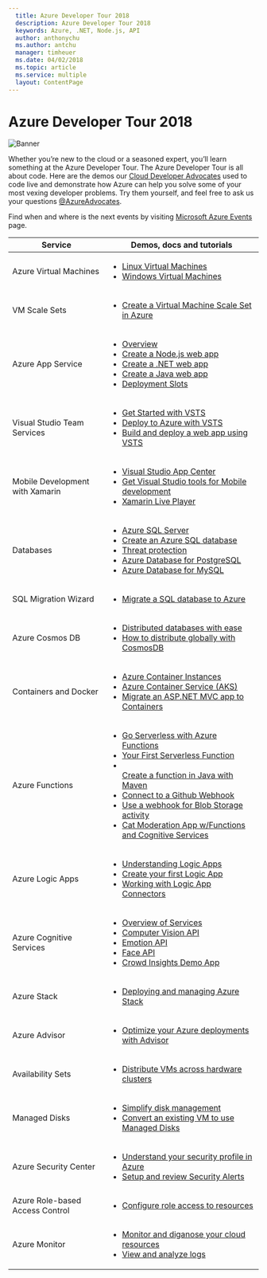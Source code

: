 ```yaml
---
  title: Azure Developer Tour 2018
  description: Azure Developer Tour 2018
  keywords: Azure, .NET, Node.js, API
  author: anthonychu
  ms.author: antchu
  manager: timheuer
  ms.date: 04/02/2018
  ms.topic: article
  ms.service: multiple
  layout: ContentPage
---
```


# Azure Developer Tour 2018

![Banner](media/banner.png)

Whether you’re new to the cloud or a seasoned expert, you’ll learn something at the Azure Developer Tour. The Azure Developer Tour is all about code. Here are the demos our [Cloud Developer Advocates](https://twitter.com/azureadvocates) used to code live and demonstrate how Azure can help you solve some of your most vexing developer problems. Try them yourself, and feel free to ask us your questions [@AzureAdvocates](https://twitter.com/azureadvocates).

Find when and where is the next events by visiting [Microsoft Azure Events](https://azure.microsoft.com/en-us/community/events/?query=azure+developer+tour) page.


|             Service             |                                                                                                                                                                                                                                                                                                                                                                                                                                                                                                                             Demos, docs and tutorials                                                                                                                                                                                                                                                                                                                                                                                                                                                                                                                              |
|---------------------------------|------------------------------------------------------------------------------------------------------------------------------------------------------------------------------------------------------------------------------------------------------------------------------------------------------------------------------------------------------------------------------------------------------------------------------------------------------------------------------------------------------------------------------------------------------------------------------------------------------------------------------------------------------------------------------------------------------------------------------------------------------------------------------------------------------------------------------------------------------------------------------------------------------------------------------------------------------------------------------------------------------------------------------------------------------------------------------------|
|     Azure Virtual Machines      |                                                                                                                                                                                                                                                                                                                                                                                      <ul><li>[Linux Virtual Machines](https://docs.microsoft.com/azure/virtual-machines/linux/?WT.mc_id=azuredevtour-azuretourusah12018-prashant)</li><li>[Windows Virtual Machines](https://docs.microsoft.com/azure/virtual-machines/windows/?WT.mc_id=azuredevtour-azuretourusah12018-prashant)</li></ul>                                                                                                                                                                                                                                                                                                                                                                                       |
|          VM Scale Sets          |                                                                                                                                                                                                                                                                                                                                                                                                                                         <ul><li>[Create a Virtual Machine Scale Set in Azure](https://docs.microsoft.com/azure/virtual-machine-scale-sets/quick-create-portal?WT.mc_id=azuredevtour-azuretourusah12018-prashant)</li></ul>                                                                                                                                                                                                                                                                                                                                                                                                                                         |
|        Azure App Service        |                                                                                                                                           <ul><li>[Overview](https://docs.microsoft.com/azure/app-service/?WT.mc_id=azuredevtour-azuretourusah12018-prashant)</li><li>[Create a Node.js web app](https://docs.microsoft.com/azure/app-service/app-service-web-get-started-nodejs?WT.mc_id=azuredevtour-azuretourusah12018-prashant)</li><li>[Create a .NET web app](https://docs.microsoft.com/azure/app-service/app-service-web-get-started-dotnet?WT.mc_id=azuredevtour-azuretourusah12018-prashant)</li><li>[Create a Java web app](https://docs.microsoft.com/en-us/azure/app-service/containers/quickstart-java?WT.mc_id=azuredevtour-azuretourusah12018-brborges)</li><li>[Deployment Slots](https://docs.microsoft.com/azure/app-service/web-sites-staged-publishing?WT.mc_id=azuredevtour-azuretourusah12018-prashant)</li></ul>                                                                                                                                           |
|   Visual Studio Team Services   |                                                                                                                                                                                                                                                                                       <ul><li>[Get Started with VSTS](https://docs.microsoft.com/vsts/?WT.mc_id=azuredevtour-azuretourusah12018-prashant&view=vsts)</li><li>[Deploy to Azure with VSTS](https://docs.microsoft.com/vsts/deploy-azure/?WT.mc_id=azuredevtour-azuretourusah12018-prashant&view=vsts)</li><li>[Build and deploy a web app using VSTS](https://docs.microsoft.com/vsts/build-release/apps/cd/azure/aspnet-core-to-azure-webapp?WT.mc_id=azuredevtour-azuretourusah12018-prashant&view=vsts&tabs=vsts)</li></ul>                                                                                                                                                                                                                                                                                        |
| Mobile Development with Xamarin |                                                                                                                                                                                                                                                                                                                              <ul><li>[Visual Studio App Center](https://docs.microsoft.com/appcenter/?WT.mc_id=azuredevtour-azuretourusah12018-prashant)</li><li>[Get Visual Studio tools for Mobile development](https://www.visualstudio.com/vs/mobile-app-development/?WT.mc_id=azuredevtour-azuretourusah12018-prashant)</li><li>[Xamarin Live Player](https://www.xamarin.com/live?WT.mc_id=azuredevtour-azuretourusah12018-prashant)</li></ul>                                                                                                                                                                                                                                                                                                                               |
|            Databases            |                                                                                                                                                                  <ul><li>[Azure SQL Server](https://docs.microsoft.com/azure/sql-database/?WT.mc_id=azuredevtour-azuretourusah12018-prashant)</li><li>[Create an Azure SQL database](https://docs.microsoft.com/azure/sql-database/sql-database-get-started-portal?WT.mc_id=azuredevtour-azuretourusah12018-prashant)</li><li>[Threat protection](https://docs.microsoft.com/azure/sql-database/sql-database-threat-detection?WT.mc_id=azuredevtour-azuretourusah12018-prashant)</li><li>[Azure Database for PostgreSQL](https://docs.microsoft.com/azure/postgresql/?WT.mc_id=azuredevtour-azuretourusah12018-prashant)</li><li>[Azure Database for MySQL](https://docs.microsoft.com/azure/mysql/?WT.mc_id=azuredevtour-azuretourusah12018-prashant)</li></ul>                                                                                                                                                                   |
|      SQL Migration Wizard       |                                                                                                                                                                                                                                                                                                                                                                                                                                         <ul><li>[Migrate a SQL database to Azure](https://docs.microsoft.com/azure/sql-database/sql-database-migrate-your-sql-server-database?WT.mc_id=azuredevtour-azuretourusah12018-prashant)</li></ul>                                                                                                                                                                                                                                                                                                                                                                                                                                         |
|         Azure Cosmos DB         |                                                                                                                                                                                                                                                                                                                                                                                 <ul><li>[Distributed databases with ease](https://docs.microsoft.com/azure/cosmos-db/?WC.mc_id=redshirttour-fall2017-scottgu)</li><li>[How to distribute globally with CosmosDB](https://docs.microsoft.com/azure/cosmos-db/distribute-data-globally?WT.mc_id=azuredevtour-azuretourusah12018-prashant)</li></ul>                                                                                                                                                                                                                                                                                                                                                                                  |
|      Containers and Docker      |                                                                                                                                                                                                                                                                                                      <ul><li>[Azure Container Instances](https://docs.microsoft.com/azure/container-instances/?WT.mc_id=azuredevtour-azuretourusah12018-prashant)</li><li>[Azure Container Service (AKS)](https://docs.microsoft.com/azure/aks/?WT.mc_id=azuredevtour-azuretourusah12018-prashant)</li><li>[Migrate an ASP.NET MVC app to Containers](https://docs.microsoft.com/aspnet/mvc/overview/deployment/docker-aspnetmvc?WT.mc_id=azuredevtour-azuretourusah12018-prashant)</li></ul>                                                                                                                                                                                                                                                                                                      |
|         Azure Functions         | <ul><li>[Go Serverless with Azure Functions](https://docs.microsoft.com/azure/azure-functions/?WT.mc_id=azuredevtour-azuretourusah12018-prashant)</li><li>[Your First Serverless Function](https://docs.microsoft.com/azure/azure-functions/functions-create-your-first-function-visual-studio?WT.mc_id=azuredevtour-azuretourusah12018-prashant)</li><li></li>[Create a function in Java with Maven](https://docs.microsoft.com/en-us/azure/azure-functions/functions-create-first-java-maven?WT.mc_id=azuredevtour-azuretourusah12018-brborges)<li>[Connect to a Github Webhook](https://docs.microsoft.com/azure/azure-functions/functions-create-github-webhook-triggered-function?WT.mc_id=azuredevtour-azuretourusah12018-prashant)</li><li>[Use a webhook for Blob Storage activity](https://docs.microsoft.com/azure/azure-functions/functions-create-storage-blob-triggered-function?WT.mc_id=azuredevtour-azuretourusah12018-prashant)</li><li>[Cat Moderation App w/Functions and Cognitive Services](https://github.com/Azure-Samples/functions-customer-reviews)</ul> |
|        Azure Logic Apps         |                                                                                                                                                                                                                                                                                                 <ul><li>[Understanding Logic Apps](https://docs.microsoft.com/azure/logic-apps/?WT.mc_id=azuredevtour-azuretourusah12018-prashant)</li><li>[Create your first Logic App](https://docs.microsoft.com/azure/logic-apps/quickstart-create-first-logic-app-workflow?WT.mc_id=azuredevtour-azuretourusah12018-prashant)</li><li>[Working with Logic App Connectors](https://docs.microsoft.com/azure/connectors/apis-list?WT.mc_id=azuredevtour-azuretourusah12018-prashant)</li></ul>                                                                                                                                                                                                                                                                                                  |
|    Azure Cognitive Services     |                                                                                                                                                                                                <ul><li>[Overview of Services](https://docs.microsoft.com/azure/#pivot=products&panel=cognitive&WT.mc_id=redhsirttour-fall2017-scottgu)</li><li>[Computer Vision API](https://docs.microsoft.com/azure/cognitive-services/computer-vision/?WT.mc_id=azuredevtour-azuretourusah12018-prashant)</li><li>[Emotion API](https://docs.microsoft.com/azure/cognitive-services/emotion/home?WT.mc_id=azuredevtour-azuretourusah12018-prashant)</li><li>[Face API](https://docs.microsoft.com/azure/cognitive-services/face/?WT.mc_id=azuredevtour-azuretourusah12018-prashant)</li><li>[Crowd Insights Demo App](https://github.com/Microsoft/Cognitive-Samples-IntelligentKiosk)</li></ul>                                                                                                                                                                                                |
|           Azure Stack           |                                                                                                                                                                                                                                                                                                                                                                                                                                                              <ul><li>[Deploying and managing Azure Stack](https://docs.microsoft.com/azure/azure-stack/?WT.mc_id=azuredevtour-azuretourusah12018-prashant)</li></ul>                                                                                                                                                                                                                                                                                                                                                                                                                                                               |
|          Azure Advisor          |                                                                                                                                                                                                                                                                                                                                                                                                                                                  <ul><li>[Optimize your Azure deployments with Advisor](https://docs.microsoft.com/azure/advisor/advisor-get-started?WT.mc_id=azuredevtour-azuretourusah12018-prashant)</li></ul>                                                                                                                                                                                                                                                                                                                                                                                                                                                  |
|        Availability Sets        |                                                                                                                                                                                                                                                                                                                                                                                                                                        <ul><li>[Distribute VMs across hardware clusters](https://docs.microsoft.com/azure/virtual-machines/windows/tutorial-availability-sets?WT.mc_id=azuredevtour-azuretourusah12018-prashant)</li></ul>                                                                                                                                                                                                                                                                                                                                                                                                                                         |
|          Managed Disks          |                                                                                                                                                                                                                                                                                                                                               <ul><li>[Simplify disk management](https://docs.microsoft.com/azure/virtual-machines/windows/managed-disks-overview?WT.mc_id=azuredevtour-azuretourusah12018-prashant)</li><li>[Convert an existing VM to use Managed Disks](https://docs.microsoft.com/azure/virtual-machines/windows/convert-unmanaged-to-managed-disks?WT.mc_id=azuredevtour-azuretourusah12018-prashant)</li></ul>                                                                                                                                                                                                                                                                                                                                               |
|      Azure Security Center      |                                                                                                                                                                                                                                                                                                                                            <ul><li>[Understand your security profile in Azure](https://docs.microsoft.com/azure/security-center/security-center-get-started?WT.mc_id=azuredevtour-azuretourusah12018-prashant)</li><li>[Setup and review Security Alerts](https://docs.microsoft.com/azure/security-center/security-center-managing-and-responding-alerts?WT.mc_id=azuredevtour-azuretourusah12018-prashant)</li></ul>                                                                                                                                                                                                                                                                                                                                             |
| Azure Role-based Access Control |                                                                                                                                                                                                                                                                                                                                                                                                                                          <ul><li>[Configure role access to resources](https://docs.microsoft.com/azure/active-directory/role-based-access-control-configure?WT.mc_id=azuredevtour-azuretourusah12018-prashant)</li></ul>                                                                                                                                                                                                                                                                                                                                                                                                                                           |
|          Azure Monitor          |                                                                                                                                                                                                                                                                                                                                                                  <ul><li>[Monitor and diganose your cloud resources](https://docs.microsoft.com/azure/monitoring-and-diagnostics/?WT.mc_id=azuredevtour-azuretourusah12018-prashant)</li><li>[View and analyze logs](https://docs.microsoft.com/azure/log-analytics/log-analytics-tutorial-viewdata?WT.mc_id=azuredevtour-azuretourusah12018-prashant)</li></ul>                                                                                                                                                                                                                                                                                                                                                                   |


